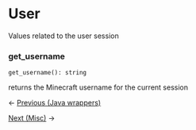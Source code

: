 # User
Values related to the user session

### get_username
```luau
get_username(): string
```
returns the Minecraft username for the current session

<- [Previous (Java wrappers)](./Java_wrappers.MD)

[Next (Misc)](./Misc.MD) ->